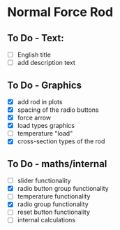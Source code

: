# Normal Force Rod

## To Do - Text:
- [ ] English title
- [ ] add description text

## To Do - Graphics
- [x] add rod in plots
- [x] spacing of the radio buttons
- [x] force arrow
- [x] load types graphics
- [ ] temperature "load" 
- [x] cross-section types of the rod

## To Do - maths/internal
- [ ] slider functionality
- [x] radio button group functionality
- [ ] temperature functionality
- [x] radio group functionality
- [ ] reset button functionality
- [ ] internal calculations